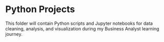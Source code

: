 # Python Projects

This folder will contain Python scripts and Jupyter notebooks for data cleaning, analysis, and visualization during my Business Analyst learning journey.
